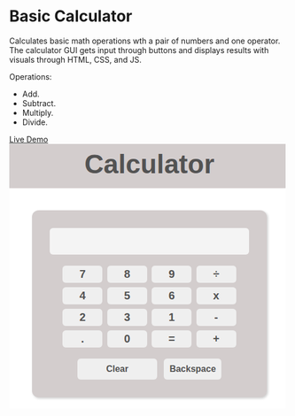 # Basic Calculator
Calculates basic math operations wth a pair of numbers and one operator. The calculator GUI gets input through buttons and displays results with visuals through HTML, CSS, and JS.

Operations:
- Add.
- Subtract.
- Multiply.
- Divide.

[Live Demo](https://sarahdavis2.github.io/calculator)
![alt text](./img/calculator.png)